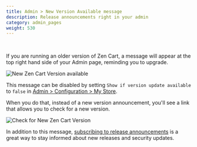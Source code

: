 ```yaml
---
title: Admin > New Version Available message 
description: Release announcements right in your admin
category: admin_pages
weight: 530
---
```

<br />

If you are running an older version of Zen Cart, a message will appear at 
the top right hand side of your Admin page, reminding you to upgrade. 

![New Zen Cart Version available](/images/new_version.png) 

This message can be disabled by setting `Show if version update available` to `false` in [Admin > Configuration > My Store](/user/admin_pages/configuration/configuration_mystore/). 

When you do that, instead of a new version announcement, you'll see a link that allows you to check for a new version.

![Check for New Zen Cart Version](/images/check_new_version.png) 

In addition to this message, [subscribing to release announcements](/user/about_us/announcements) is a great way to stay informed about new releases and security updates. 
